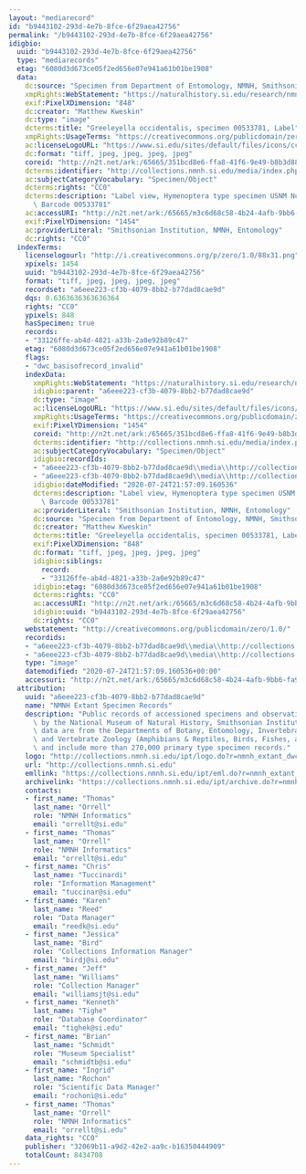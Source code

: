 ```yaml
---
layout: "mediarecord"
id: "b9443102-293d-4e7b-8fce-6f29aea42756"
permalink: "/b9443102-293d-4e7b-8fce-6f29aea42756"
idigbio:
  uuid: "b9443102-293d-4e7b-8fce-6f29aea42756"
  type: "mediarecords"
  etag: "6080d3d673ce05f2ed656e07e941a61b01be1908"
  data:
    dc:source: "Specimen from Department of Entomology, NMNH, Smithsonian"
    xmpRights:WebStatement: "https://naturalhistory.si.edu/research/nmnh-collections/museum-collections-policies"
    exif:PixelXDimension: "848"
    dc:creator: "Matthew Kweskin"
    dc:type: "image"
    dcterms:title: "Greeleyella occidentalis, specimen 00533781, Label"
    xmpRights:UsageTerms: "https://creativecommons.org/publicdomain/zero/1.0/"
    ac:licenseLogoURL: "https://www.si.edu/sites/default/files/icons/cc0.svg"
    dc:format: "tiff, jpeg, jpeg, jpeg, jpeg"
    coreid: "http://n2t.net/ark:/65665/351bcd8e6-ffa8-41f6-9e49-b8b3d88240c5"
    dcterms:identifier: "http://collections.nmnh.si.edu/media/index.php?irn=9117940"
    ac:subjectCategoryVocabulary: "Specimen/Object"
    dcterms:rights: "CC0"
    dcterms:description: "Label view, Hymenoptera type specimen USNM Number 20620,\
      \ Barcode 00533781"
    ac:accessURI: "http://n2t.net/ark:/65665/m3c6d68c58-4b24-4afb-9bb6-fa9e54fa207e"
    exif:PixelYDimension: "1454"
    ac:providerLiteral: "Smithsonian Institution, NMNH, Entomology"
    dc:rights: "CC0"
  indexTerms:
    licenselogourl: "http://i.creativecommons.org/p/zero/1.0/88x31.png"
    xpixels: 1454
    uuid: "b9443102-293d-4e7b-8fce-6f29aea42756"
    format: "tiff, jpeg, jpeg, jpeg, jpeg"
    recordset: "a6eee223-cf3b-4079-8bb2-b77dad8cae9d"
    dqs: 0.6363636363636364
    rights: "CC0"
    ypixels: 848
    hasSpecimen: true
    records:
    - "33126ffe-ab4d-4821-a33b-2a0e92b89c47"
    etag: "6080d3d673ce05f2ed656e07e941a61b01be1908"
    flags:
    - "dwc_basisofrecord_invalid"
    indexData:
      xmpRights:WebStatement: "https://naturalhistory.si.edu/research/nmnh-collections/museum-collections-policies"
      idigbio:parent: "a6eee223-cf3b-4079-8bb2-b77dad8cae9d"
      dc:type: "image"
      ac:licenseLogoURL: "https://www.si.edu/sites/default/files/icons/cc0.svg"
      xmpRights:UsageTerms: "https://creativecommons.org/publicdomain/zero/1.0/"
      exif:PixelYDimension: "1454"
      coreid: "http://n2t.net/ark:/65665/351bcd8e6-ffa8-41f6-9e49-b8b3d88240c5"
      dcterms:identifier: "http://collections.nmnh.si.edu/media/index.php?irn=9117940"
      ac:subjectCategoryVocabulary: "Specimen/Object"
      idigbio:recordIds:
      - "a6eee223-cf3b-4079-8bb2-b77dad8cae9d\\media\\http://collections.mnh.si.edu/media/index.php?irn=9117940"
      - "a6eee223-cf3b-4079-8bb2-b77dad8cae9d\\media\\http://collections.nmnh.si.edu/media/index.php?irn=9117940"
      idigbio:dateModified: "2020-07-24T21:57:09.160536"
      dcterms:description: "Label view, Hymenoptera type specimen USNM Number 20620,\
        \ Barcode 00533781"
      ac:providerLiteral: "Smithsonian Institution, NMNH, Entomology"
      dc:source: "Specimen from Department of Entomology, NMNH, Smithsonian"
      dc:creator: "Matthew Kweskin"
      dcterms:title: "Greeleyella occidentalis, specimen 00533781, Label"
      exif:PixelXDimension: "848"
      dc:format: "tiff, jpeg, jpeg, jpeg, jpeg"
      idigbio:siblings:
        record:
        - "33126ffe-ab4d-4821-a33b-2a0e92b89c47"
      idigbio:etag: "6080d3d673ce05f2ed656e07e941a61b01be1908"
      dcterms:rights: "CC0"
      ac:accessURI: "http://n2t.net/ark:/65665/m3c6d68c58-4b24-4afb-9bb6-fa9e54fa207e"
      idigbio:uuid: "b9443102-293d-4e7b-8fce-6f29aea42756"
      dc:rights: "CC0"
    webstatement: "http://creativecommons.org/publicdomain/zero/1.0/"
    recordids:
    - "a6eee223-cf3b-4079-8bb2-b77dad8cae9d\\media\\http://collections.mnh.si.edu/media/index.php?irn=9117940"
    - "a6eee223-cf3b-4079-8bb2-b77dad8cae9d\\media\\http://collections.nmnh.si.edu/media/index.php?irn=9117940"
    type: "image"
    datemodified: "2020-07-24T21:57:09.160536+00:00"
    accessuri: "http://n2t.net/ark:/65665/m3c6d68c58-4b24-4afb-9bb6-fa9e54fa207e"
  attribution:
    uuid: "a6eee223-cf3b-4079-8bb2-b77dad8cae9d"
    name: "NMNH Extant Specimen Records"
    description: "Public records of accessioned specimens and observations curated\
      \ by the National Museum of Natural History, Smithsonian Institution. These\
      \ data are from the Departments of Botany, Entomology, Invertebrate Zoology\
      \ and Vertebrate Zoology (Amphibians & Reptiles, Birds, Fishes, and Mammals)\
      \ and include more than 270,000 primary type specimen records."
    logo: "http://collections.nmnh.si.edu/ipt/logo.do?r=nmnh_extant_dwc-a"
    url: "http://collections.nmnh.si.edu"
    emllink: "https://collections.nmnh.si.edu/ipt/eml.do?r=nmnh_extant_dwc-a"
    archivelink: "https://collections.nmnh.si.edu/ipt/archive.do?r=nmnh_extant_dwc-a"
    contacts:
    - first_name: "Thomas"
      last_name: "Orrell"
      role: "NMNH Informatics"
      email: "orrellt@si.edu"
    - first_name: "Thomas"
      last_name: "Orrell"
      role: "NMNH Informatics"
      email: "orrellt@si.edu"
    - first_name: "Chris"
      last_name: "Tuccinardi"
      role: "Information Management"
      email: "tuccinar@si.edu"
    - first_name: "Karen"
      last_name: "Reed"
      role: "Data Manager"
      email: "reedk@si.edu"
    - first_name: "Jessica"
      last_name: "Bird"
      role: "Collections Information Manager"
      email: "birdj@si.edu"
    - first_name: "Jeff"
      last_name: "Williams"
      role: "Collection Manager"
      email: "williamsjt@si.edu"
    - first_name: "Kenneth"
      last_name: "Tighe"
      role: "Database Coordinator"
      email: "tighek@si.edu"
    - first_name: "Brian"
      last_name: "Schmidt"
      role: "Museum Specialist"
      email: "schmidtb@si.edu"
    - first_name: "Ingrid"
      last_name: "Rochon"
      role: "Scientific Data Manager"
      email: "rochoni@si.edu"
    - first_name: "Thomas"
      last_name: "Orrell"
      role: "NMNH Informatics"
      email: "orrellt@si.edu"
    data_rights: "CC0"
    publisher: "32069b11-a9d2-42e2-aa9c-b16350444909"
    totalCount: 8434708
---
```

